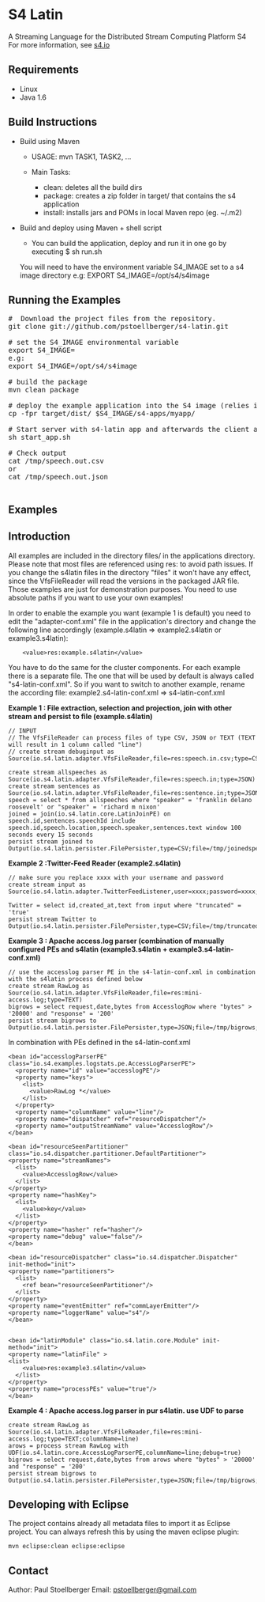 S4 Latin
==============================
A Streaming Language for the Distributed Stream Computing Platform S4<br />
For more information, see [s4.io](http://s4.io)

Requirements
------------

* Linux
* Java 1.6

Build Instructions
------------------

* Build using Maven

	- USAGE: mvn TASK1, TASK2, ...
	
	- Main Tasks:
	
		+ clean: deletes all the build dirs
		+ package: creates a zip folder in target/ that contains the s4 application
		+ install: installs jars and POMs in local Maven repo (eg. ~/.m2)

* Build and deploy using Maven + shell script

    - You can build the application, deploy and run it in one go by executing
    $ sh run.sh
    
    You will need to have the environment variable S4_IMAGE set to a s4 image directory
    e.g: EXPORT S4_IMAGE=/opt/s4/s4image



Running the Examples
---------------------------------------
<pre>
#  Download the project files from the repository.
git clone git://github.com/pstoellberger/s4-latin.git

# set the S4_IMAGE environmental variable
export S4_IMAGE=<path to s4 image>
e.g:
export S4_IMAGE=/opt/s4/s4image

# build the package
mvn clean package

# deploy the example application into the S4 image (relies in the S4_IMAGE environmental variable)
cp -fpr target/dist/ $S4_IMAGE/s4-apps/myapp/

# Start server with s4-latin app and afterwards the client adapter as well
sh start_app.sh

# Check output
cat /tmp/speech.out.csv
or
cat /tmp/speech.out.json

</pre>

Examples
---------------------------------------

Introduction
---------------------------------------
All examples are included in the directory files/ in the applications directory.
Please note that most files are referenced using res: to avoid path issues.
If you change the s4latin files in the directory "files" it won't have any effect, since the VfsFileReader will read the versions in the packaged JAR file.
Those examples are just for demonstration purposes. You need to use absolute paths if you want to use your own examples!

In order to enable the example you want (example 1 is default) you need to edit the "adapter-conf.xml" file in the application's directory
and change the following line accordingly (example.s4latin => example2.s4latin or example3.s4latin):

        <value>res:example.s4latin</value>

You have to do the same for the cluster components.
For each example there is a separate file. The one that will be used by default is always called "s4-latin-conf.xml".
So if you want to switch to another example, rename the according file: example2.s4-latin-conf.xml => s4-latin-conf.xml


<b> Example 1 : File extraction, selection and projection, join with other stream and persist to file (example.s4latin) </b>

    
    // INPUT
    // The VfsFileReader can process files of type CSV, JSON or TEXT (TEXT will result in 1 column called "line")
    // create stream debuginput as Source(io.s4.latin.adapter.VfsFileReader,file=res:speech.in.csv;type=CSV;delimiter=\t;debug=true)

    create stream allspeeches as Source(io.s4.latin.adapter.VfsFileReader,file=res:speech.in;type=JSON)
    create stream sentences as Source(io.s4.latin.adapter.VfsFileReader,file=res:sentence.in;type=JSON)
    speech = select * from allspeeches where "speaker" = 'franklin delano roosevelt' or "speaker" = 'richard m nixon'
    joined = join(io.s4.latin.core.LatinJoinPE) on speech.id,sentences.speechId include speech.id,speech.location,speech.speaker,sentences.text window 100 seconds every 15 seconds
    persist stream joined to Output(io.s4.latin.persister.FilePersister,type=CSV;file=/tmp/joinedspeech;delimiter=\t)




<b> Example 2 :Twitter-Feed Reader (example2.s4latin) </b>

    // make sure you replace xxxx with your username and password
    create stream input as Source(io.s4.latin.adapter.TwitterFeedListener,user=xxxx;password=xxxx;url=http://stream.twitter.com:80/1/statuses/sample.json)
    
    Twitter = select id,created_at,text from input where "truncated" = 'true'
    persist stream Twitter to Output(io.s4.latin.persister.FilePersister,type=CSV;file=/tmp/truncated_twitter_data;delimiter=\t\t)


<b> Example 3 : Apache access.log parser (combination of manually configured PEs and s4latin (example3.s4latin + example3.s4-latin-conf.xml) </b>

    // use the accesslog parser PE in the s4-latin-conf.xml in combination with the s4latin process defined below
    create stream RawLog as Source(io.s4.latin.adapter.VfsFileReader,file=res:mini-access.log;type=TEXT)
    bigrows = select request,date,bytes from AccesslogRow where "bytes" > '20000' and "response" = '200'
    persist stream bigrows to Output(io.s4.latin.persister.FilePersister,type=JSON;file=/tmp/bigrows;)


In combination with PEs defined in the s4-latin-conf.xml
    
    <bean id="accesslogParserPE" class="io.s4.examples.logstats.pe.AccessLogParserPE">
      <property name="id" value="accesslogPE"/>
      <property name="keys">
        <list>
          <value>RawLog *</value>
        </list>
      </property>
      <property name="columnName" value="line"/>
      <property name="dispatcher" ref="resourceDispatcher"/>
      <property name="outputStreamName" value="AccesslogRow"/>
    </bean>
  
    <bean id="resourceSeenPartitioner" class="io.s4.dispatcher.partitioner.DefaultPartitioner">
    <property name="streamNames">
      <list>
        <value>AccesslogRow</value>
      </list>
    </property>
    <property name="hashKey">
      <list>
        <value>key</value>
      </list>
    </property>
    <property name="hasher" ref="hasher"/>
    <property name="debug" value="false"/>
    </bean>

    <bean id="resourceDispatcher" class="io.s4.dispatcher.Dispatcher" init-method="init">
    <property name="partitioners">
      <list>
        <ref bean="resourceSeenPartitioner"/>
      </list>
    </property>
    <property name="eventEmitter" ref="commLayerEmitter"/>
    <property name="loggerName" value="s4"/>
    </bean>
  
  
    <bean id="latinModule" class="io.s4.latin.core.Module" init-method="init">
    <property name="latinFile" >
    <list>
        <value>res:example3.s4latin</value>
      </list>
    </property>
    <property name="processPEs" value="true"/>
    </bean>
    

<b> Example 4 : Apache access.log parser in pur s4latin. use UDF to parse </b>

    create stream RawLog as Source(io.s4.latin.adapter.VfsFileReader,file=res:mini-access.log;type=TEXT;columnName=line)
    arows = process stream RawLog with UDF(io.s4.latin.core.AccessLogParserPE,columnName=line;debug=true)
    bigrows = select request,date,bytes from arows where "bytes" > '20000' and "response" = '200'
    persist stream bigrows to Output(io.s4.latin.persister.FilePersister,type=JSON;file=/tmp/bigrows;)


Developing with Eclipse
-----------------------

The project contains already all metadata files to import it as Eclipse project.
You can always refresh this by using the maven eclipse plugin:

    mvn eclipse:clean eclipse:eclipse

Contact
-----------------------
Author:     Paul Stoellberger
Email:      pstoellberger@gmail.com


